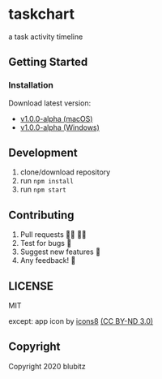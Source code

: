 # taskchart
a task activity timeline
## Getting Started
### Installation
Download latest version:
- [v1.0.0-alpha (macOS)](https://github.com/blubitz/taskchart/releases/download/v1.0.0-alpha/taskchart.app.zip)
- [v1.0.0-alpha (Windows)](https://github.com/blubitz/taskchart/releases/download/v1.0.0-alpha/taskchart-win.zip)
## Development
1. clone/download repository
2. run `npm install`
2. run `npm start`
## Contributing
1. Pull requests 👩‍💻 👨‍💻
2. Test for bugs 🐞
3. Suggest new features 🙌
4. Any feedback! 💬
## LICENSE
MIT

except: app icon by [icons8](https://icons8.com/) [(CC BY-ND 3.0)](https://www.creativecommons.org/licenses/by-nd/3.0/legalcode)
## Copyright
Copyright 2020 blubitz
